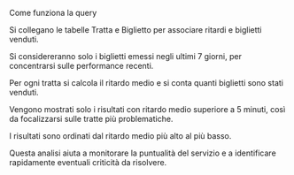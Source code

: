 Come funziona la query

Si collegano le tabelle Tratta e Biglietto per associare ritardi e biglietti venduti.

Si considereranno solo i biglietti emessi negli ultimi 7 giorni, per concentrarsi sulle performance recenti.

Per ogni tratta si calcola il ritardo medio e si conta quanti biglietti sono stati venduti.

Vengono mostrati solo i risultati con ritardo medio superiore a 5 minuti, così da focalizzarsi sulle tratte più problematiche.

I risultati sono ordinati dal ritardo medio più alto al più basso.

Questa analisi aiuta a monitorare la puntualità del servizio e a identificare rapidamente eventuali criticità da risolvere.
